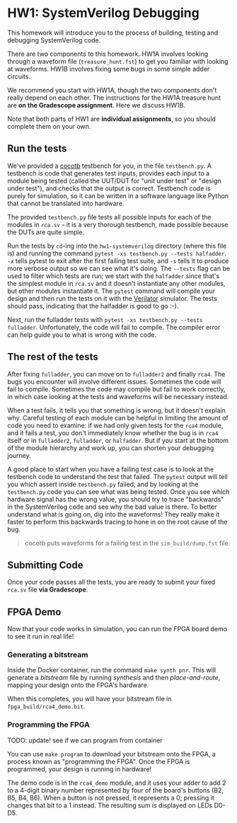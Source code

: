 # HW1: SystemVerilog Debugging

This homework will introduce you to the process of building, testing and debugging SystemVerilog code.

There are two components to this homework. HW1A involves looking through a waveform file (`treasure_hunt.fst`) to get you familiar with looking at waveforms. HW1B involves fixing some bugs in some simple adder circuits.

We recommend you start with HW1A, though the two components don't really depend on each other. The instructions for the HW1A treasure hunt are **on the Gradescope assignment**. Here we discuss HW1B.

Note that both parts of HW1 are **individual assignments**, so you should complete them on your own.

## Run the tests

We've provided a [cocotb](https://www.cocotb.org) testbench for you, in the file `testbench.py`. A testbench is code that generates test inputs, provides each input to a module being tested (called the UUT/DUT for "unit under test" or "design under test"), and checks that the output is correct. Testbench code is purely for simulation, so it can be written in a software language like Python that cannot be translated into hardware.

The provided `testbench.py` file tests all possible inputs for each of the
modules in `rca.sv` - it is a very thorough testbench, made possible because the
DUTs are quite simple. 

Run the tests by `cd`-ing into the `hw1-systemverilog` directory (where this file is) and running the command `pytest -xs testbench.py --tests halfadder`. `-x` tells pytest to exit after the first failing test suite, and `-s` tells it to produce more verbose output so we can see what it's doing.  The `--tests` flag can be used to filter which tests are run; we start with the `halfadder` since that's the simplest module in `rca.sv` and it doesn't instantiate any other modules, but other modules instantiate it. The `pytest` command will compile your design and then run the tests on it with the [Verilator](http://verilator.org) simulator. The tests should pass, indicating that the halfadder is good to go :-).

Next, run the fulladder tests with `pytest -xs testbench.py --tests fulladder`. Unfortunately, the code will fail to compile. The compiler error can help guide you to what is wrong with the code.

## The rest of the tests

After fixing `fulladder`, you can move on to `fulladder2` and finally `rca4`. The bugs you encounter will involve different issues. Sometimes the code will fail to compile. Sometimes the code may compile but fail to work correctly, in which case looking at the tests and waveforms will be necessary instead.

When a test fails, it tells you that something is wrong, but it doesn't explain why. Careful testing of each module can be helpful in limiting the amount of code you need to examine: if we had only given tests for the `rca4` module, and it fails a test, you don't immediately know whether the bug is in `rca4` itself or in `fulladder2`, `fulladder`, or `halfadder`. But if you start at the bottom of the module hierarchy and work up, you can shorten your debugging journey.

A good place to start when you have a failing test case is to look at the testbench code to understand the test that failed. The `pytest` output will tell you which assert inside `testbench.py` failed, and by looking at the `testbench.py` code you can see what was being tested. Once you see which hardware signal has the wrong value, you should try to trace "backwards" in the SystemVerilog code and see why the bad value is there. To better understand what is going on, dig into the waveforms! They really make it faster to perform this backwards tracing to hone in on the root cause of the bug.

> cocotb puts waveforms for a failing test in the `sim_build/dump.fst` file.

## Submitting Code

Once your code passes all the tests, you are ready to submit your fixed `rca.sv` file **via Gradescope**.


## FPGA Demo

Now that your code works in simulation, you can run the FPGA board demo to see it run in real life! 

### Generating a bitstream

Inside the Docker container, run the command `make synth pnr`. This will generate a *bitstream* file by running *synthesis* and then *place-and-route*, mapping your design onto the FPGA's hardware.

When this completes, you will have your bitstream file in `fpga_build/rca4_demo.bit`.

### Programming the FPGA

TODO: update! see if we can program from container

You can use `make program` to download your bitstream onto the FPGA, a process known as "programming the FPGA". Once the FPGA is programmed, your design is running in hardware!

The demo code is in the `rca4_demo` module, and it uses your adder to add 2 to a 4-digit binary number represented by four of the board's buttons (B2, B5, B4, B6). When a button is not pressed, it represents a 0; pressing it changes that bit to a 1 instead. The resulting sum is displayed on LEDs D0-D5.
